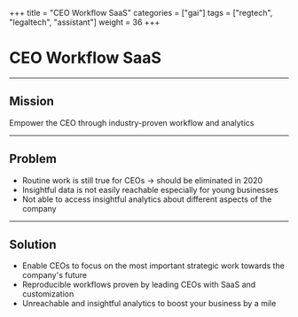 +++
title = "CEO Workflow SaaS"
categories = ["gai"]
tags = ["regtech", "legaltech", "assistant"]
weight = 36
+++

# CEO Workflow SaaS

---

## Mission

Empower the CEO through industry-proven workflow and analytics

---

## Problem

- Routine work is still true for CEOs -> should be eliminated in 2020
- Insightful data is not easily reachable especially for young businesses
- Not able to access insightful analytics about different aspects of the company

---

## Solution

- Enable CEOs to focus on the most important strategic work towards the company's future
- Reproducible workflows proven by leading CEOs with SaaS and customization
- Unreachable and insightful analytics to boost your business by a mile
